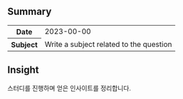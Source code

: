 ## Summary
<table>
  <tr>
    <th>Date</th>
    <td>2023-00-00</td>
  </tr>
  <tr>
    <th>Subject</th>
    <td>Write a subject related to the question</td>
  </tr>
</table>

## Insight

스터디를 진행하며 얻은 인사이트를 정리합니다.